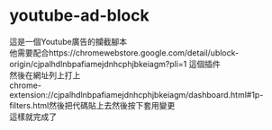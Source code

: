 # youtube-ad-block
這是一個Youtube廣告的攔截腳本<br>
他需要配合https://chromewebstore.google.com/detail/ublock-origin/cjpalhdlnbpafiamejdnhcphjbkeiagm?pli=1 這個插件<br>
然後在網址列上打上<br>chrome-extension://cjpalhdlnbpafiamejdnhcphjbkeiagm/dashboard.html#1p-filters.html然後把代碼貼上去然後按下套用變更<br>
這樣就完成了